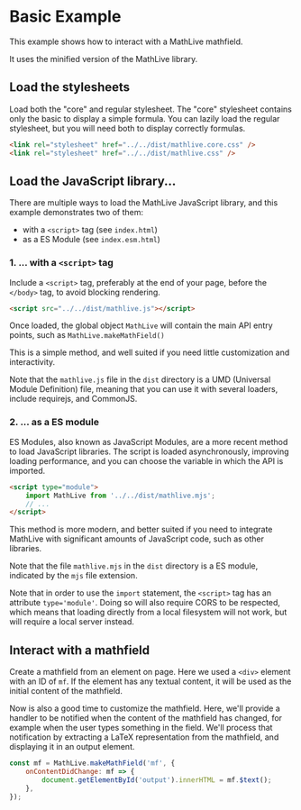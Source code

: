 # Basic Example

This example shows how to interact with a MathLive mathfield.

It uses the minified version of the MathLive library.

## Load the stylesheets

Load both the "core" and regular stylesheet. The "core" stylesheet contains
only the basic to display a simple formula. You can lazily load the
regular stylesheet, but you will need both to display correctly formulas.

```html
<link rel="stylesheet" href="../../dist/mathlive.core.css" />
<link rel="stylesheet" href="../../dist/mathlive.css" />
```

## Load the JavaScript library...

There are multiple ways to load the MathLive JavaScript library, and this
example demonstrates two of them:

-   with a `<script>` tag (see `index.html`)
-   as a ES Module (see `index.esm.html`)

### 1. ... with a `<script>` tag

Include a `<script>` tag, preferably at the end of your page, before the
`</body>` tag, to avoid blocking rendering.

```html
<script src="../../dist/mathlive.js"></script>
```

Once loaded, the global object `MathLive` will contain the main API entry points,
such as `MathLive.makeMathField()`

This is a simple method, and well suited if you need little customization and
interactivity.

Note that the `mathlive.js` file in the `dist` directory is a UMD
(Universal Module Definition) file, meaning that you can use it with
several loaders, include requirejs, and CommonJS.

### 2. ... as a ES module

ES Modules, also known as JavaScript Modules, are a more recent method to load
JavaScript libraries. The script is loaded asynchronously, improving loading
performance, and you can choose the variable in which the API is imported.

```html
<script type="module">
    import MathLive from '../../dist/mathlive.mjs';
    // ...
</script>
```

This method is more modern, and better suited if you need to integrate
MathLive with significant amounts of JavaScript code, such as other libraries.

Note that the file `mathlive.mjs` in the `dist` directory is a ES
module, indicated by the `mjs` file extension.

Note that in order to use the `import` statement, the `<script>` tag has an attribute `type='module'`. Doing so will also require CORS to be
respected, which means that loading directly from a local filesystem
will not work, but will require a local server instead.

## Interact with a mathfield

Create a mathfield from an element on page. Here we used a `<div>` element
with an ID of `mf`. If the element has any textual content, it will be used
as the initial content of the mathfield.

Now is also a good time to customize the mathfield. Here, we'll provide a
handler to be notified when the content of the mathfield has changed, for
example when the user types something in the field. We'll process that
notification by extracting a LaTeX representation from the
mathfield, and displaying it in an output element.

```javascript
const mf = MathLive.makeMathField('mf', {
    onContentDidChange: mf => {
        document.getElementById('output').innerHTML = mf.$text();
    },
});
```
